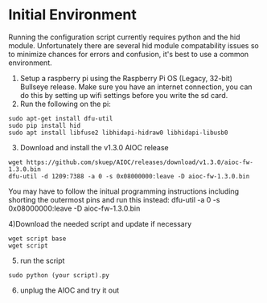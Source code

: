 
# Initial Environment
Running the configuration script currently requires python and the hid module. Unfortunately there are several hid module compatability issues so to minimize chances for errors and confusion, it's best to use a common environment.

1) Setup a raspberry pi using the Raspberry Pi OS (Legacy, 32-bit) Bullseye release.
Make sure you have an internet connection, you can do this by setting up wifi settings before you write the sd card.
2) Run the following on the pi:
````
sudo apt-get install dfu-util
sudo pip install hid
sudo apt install libfuse2 libhidapi-hidraw0 libhidapi-libusb0
````
3) Download and install the v1.3.0 AIOC release
````
wget https://github.com/skuep/AIOC/releases/download/v1.3.0/aioc-fw-1.3.0.bin
dfu-util -d 1209:7388 -a 0 -s 0x08000000:leave -D aioc-fw-1.3.0.bin
````
You may have to follow the initual programming instructions including shorting the outermost pins and run this instead: dfu-util -a 0 -s 0x08000000:leave -D aioc-fw-1.3.0.bin

4)Download the needed script and update if necessary
````
wget script base
wget script
````

5) run the script
````
sudo python (your script).py
````

6) unplug the AIOC and try it out

